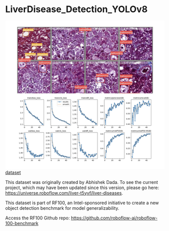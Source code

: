 # LiverDisease_Detection_YOLOv8

![Yolov8n-results](https://github.com/Alisoltan82/LiverDisease_Detection_YOLOv8/blob/main/IMG_0929.jpg)
[dataset](https://universe.roboflow.com/roboflow-100/liver-disease)

This dataset was originally created by Abhishek Dada. To see the current project, which may have been updated since this version, please go here: https://universe.roboflow.com/liver-t5yvf/liver-diseases.

This dataset is part of RF100, an Intel-sponsored initiative to create a new object detection benchmark for model generalizability.

Access the RF100 Github repo: https://github.com/roboflow-ai/roboflow-100-benchmark
